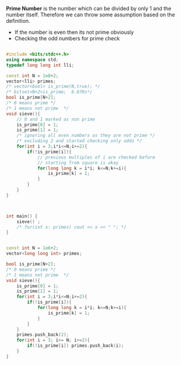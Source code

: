 **Prime Number** is the number which can be divided by only 1 and the number itself. 
Therefore we can throw some assumption based on the definition. 
- If the number is even then its not prime obviously 
- Checking the odd numbers for prime check
```cpp

#include <bits/stdc++.h>
using namespace std;
typedef long long int lli;

const int N = 1e8+2;
vector<lli> primes;
/* vector<bool> is_prime(N,true); */
/* bitset<N+2>is_prime;  6.870s*/
bool is_prime[N+2];
/* 0 means prime */
/* 1 means not prime  */
void sieve(){
    // 0 and 1 marked as non prime
    is_prime[0] = 1;
    is_prime[1] = 1;
    /* ignoring all even numbers as they are not prime */
    /* excluding 2 and started checking only odds */
    for(int i = 3;i*i<=N;i+=2){
        if(!is_prime[i]){
	        // previous multiples of i are checked before
		    // starting from square is okay
            for(long long k = i*i; k<=N;k+=i){
                is_prime[k] = 1;
            }
        }
    }
}



int main() {
    sieve() ;
    /* for(int x: primes) cout << x << " "; */
}

```


```cpp

const int N = 1e6+2;
vector<long long int> primes;

bool is_prime[N+2];
/* 0 means prime */
/* 1 means not prime  */
void sieve(){
    is_prime[0] = 1;
    is_prime[1] = 1;
    for(int i = 3;i*i<=N;i+=2){
        if(!is_prime[i]){
            for(long long k = i*i; k<=N;k+=i){
                is_prime[k] = 1;
            }
        }
    }
    primes.push_back(2);
    for(int i = 3; i<= N; i+=2){
        if(!is_prime[i]) primes.push_back(i);
    }
}

```